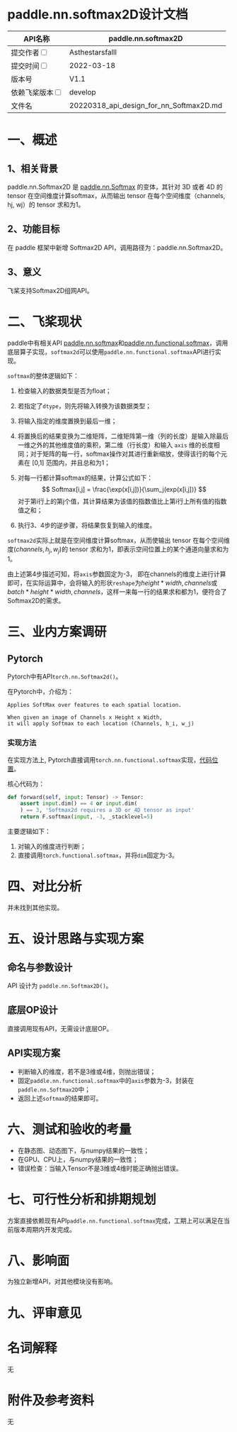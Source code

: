 # paddle.nn.softmax2D设计文档

| API名称                                                      | paddle.nn.softmax2D                         |
| ------------------------------------------------------------ | ------------------------------------------- |
| 提交作者<input type="checkbox" class="rowselector hidden">   | Asthestarsfalll                             |
| 提交时间<input type="checkbox" class="rowselector hidden">   | 2022-03-18                                  |
| 版本号                                                       | V1.1                                        |
| 依赖飞桨版本<input type="checkbox" class="rowselector hidden"> | develop                                     |
| 文件名                                                       | 20220318_api_design_for_nn_Softmax2D.md<br> |



# 一、概述

## 1、相关背景

paddle.nn.Softmax2D 是 [paddle.nn.Softmax](https://www.paddlepaddle.org.cn/documentation/docs/zh/api/paddle/nn/Softmax_cn.html#softmax) 的变体，其针对 3D 或者 4D 的 tensor 在空间维度计算softmax，从而输出 tensor 在每个空间维度（channels, hj, wj）的 tensor 求和为1。

## 2、功能目标

在 paddle 框架中新增 Softmax2D API，调用路径为：paddle.nn.Softmax2D。

## 3、意义

飞桨支持Softmax2D组网API。

# 二、飞桨现状

paddle中有相关API [paddle.nn.softmax](https://github.com/PaddlePaddle/Paddle/blob/release/2.2/python/paddle/nn/layer/activation.py#L1051)和[paddle.nn.functional.softmax](https://github.com/PaddlePaddle/Paddle/blob/0ee230a7d3177f791d2a5388ab4dffdccc03f4aa/python/paddle/nn/functional/activation.py#L790)，调用底层算子实现，`softmax2d`可以使用`paddle.nn.functional.softmax`API进行实现。

`softmax`的整体逻辑如下：

1. 检查输入的数据类型是否为float；

2. 若指定了`dtype`，则先将输入转换为该数据类型；

3. 将输入指定的维度置换到最后一维；

4. 将置换后的结果变换为二维矩阵，二维矩阵第一维（列的长度）是输入除最后一维之外的其他维度值的乘积，第二维（行长度）和输入 `axis` 维的长度相同；对于矩阵的每一行，softmax操作对其进行重新缩放，使得该行的每个元素在 [0,1] 范围内，并且总和为1；

5. 对每一行都计算softmax的结果，计算公式如下：
   $$
   Softmax[i,j] = \frac{\exp(x[i,j])}{\sum_j(exp(x[i,j])}
   $$
   对于第i行上的第j个值，其计算结果为该值的指数值比上第i行上所有值的指数值之和；

6. 执行3、4步的逆步骤，将结果恢复到输入的维度。

`softmax2d`实际上就是在空间维度计算softmax，从而使输出 tensor 在每个空间维度$(channels, h_j, w_j)$的 tensor 求和为1，即表示空间位置上的某个通道向量求和为1。

由上述第4步描述可知，将`axis`参数固定为-3， 即在channels的维度上进行计算即可，在实际运算中，会将输入的形状`reshape`为$height*width, channels$或$batch*height*width, channels$，这样一来每一行的结果求和都为1，便符合了Softmax2D的需求。

# 三、业内方案调研

## Pytorch

Pytorch中有API`torch.nn.Softmax2d()`。

在Pytorch中，介绍为：

```
Applies SoftMax over features to each spatial location.

When given an image of Channels x Height x Width, 
it will apply Softmax to each location (Channels, h_i, w_j)
```

### 实现方法

在实现方法上,  Pytorch直接调用`torch.nn.functional.softmax`实现，[代码位置](https://github.com/pytorch/pytorch/blob/727e24313b23f5f5fd0b139bb3d3158f1dcc4d1f/torch/nn/modules/activation.py#L1292)。

核心代码为：

```python
def forward(self, input: Tensor) -> Tensor:
	assert input.dim() == 4 or input.dim(
	) == 3, 'Softmax2d requires a 3D or 4D tensor as input'
	return F.softmax(input, -3, _stacklevel=5)
```

主要逻辑如下：

1. 对输入的维度进行判断；
2. 直接调用`torch.functional.softmax`，并将`dim`固定为-3。

# 四、对比分析

并未找到其他实现。

# 五、设计思路与实现方案

## 命名与参数设计

API 设计为 `paddle.nn.Softmax2D()`。

## 底层OP设计

直接调用现有API，无需设计底层OP。

## API实现方案

- 判断输入的维度，若不是3维或4维，则抛出错误；
- 固定`paddle.nn.functional.softmax`中的`axis`参数为-3，封装在`paddle.nn.Softmax2D`中；
- 返回上述`softmax`的结果即可。

# 六、测试和验收的考量

- 在静态图、动态图下，与numpy结果的一致性；
- 在GPU、CPU上，与numpy结果的一致性；
- 错误检查：当输入Tensor不是3维或4维时能正确抛出错误。

# 七、可行性分析和排期规划

方案直接依赖现有API`paddle.nn.functional.softmax`完成，工期上可以满足在当前版本周期内开发完成。

# 八、影响面

为独立新增API，对其他模块没有影响。

# 九、评审意见



# 名词解释

无

# 附件及参考资料

无